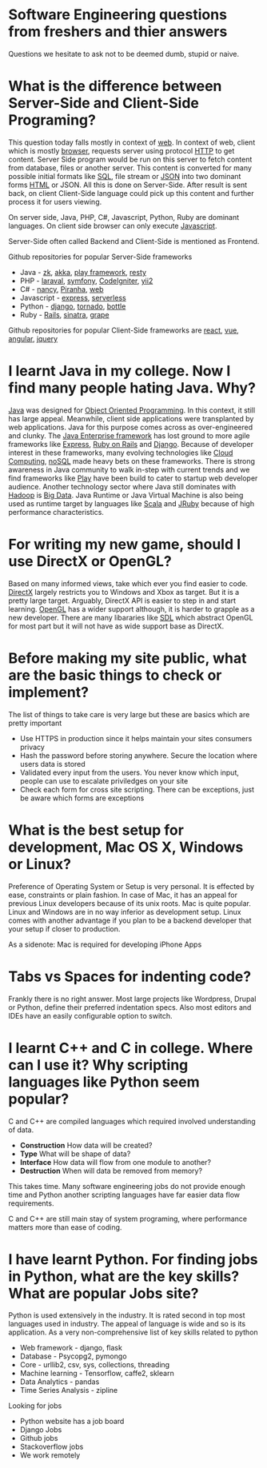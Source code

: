 # Software Engineering questions from freshers and thier answers
Questions we hesitate to ask not to be deemed dumb, stupid or naive.

What is the difference between Server-Side and Client-Side Programing?
======================================================================
This question today falls mostly in context of [web](https://en.wikipedia.org/wiki/World_Wide_Web). In context of web, client which is mostly [browser](https://en.wikipedia.org/wiki/Web_browser), requests server using protocol [HTTP](http://amzn.to/2yzHhSY) to get content. Server Side program would be run on this server to fetch content from database, files or another server. This content is converted for many possible initial formats like [SQL](http://amzn.to/2xPxAgZ), file stream or [JSON](http://amzn.to/2gPILR9) into two dominant forms [HTML](http://amzn.to/2zAdA43) or JSON. All this is done on Server-Side. After result is sent back, on client Client-Side language could pick up this content and further process it for users viewing. 

On server side, Java, PHP, C#, Javascript, Python, Ruby are dominant languages. On client side browser can only execute [Javascript](http://amzn.to/2zxXo3v).

Server-Side often called Backend and Client-Side is mentioned as Frontend.

Github repositories for popular Server-Side frameworks
* Java - [zk](https://github.com/zkoss/zk), [akka](https://github.com/akka/akka), [play framework](https://github.com/akka/akka), [resty](https://github.com/Dreampie/Resty)
* PHP - [laraval](https://github.com/laravel/laravel), [symfony](https://github.com/laravel/laravel), [CodeIgniter](https://github.com/bcit-ci/CodeIgniter), [yii2](https://github.com/yiisoft/yii2)
* C# - [nancy](https://github.com/NancyFx/Nancy), [Piranha](https://github.com/PiranhaCMS/Piranha), [web](https://github.com/neosmart/web)
* Javascript - [express](https://github.com/expressjs/express), [serverless](https://github.com/serverless/serverless)
* Python - [django](https://github.com/django/django), [tornado](https://github.com/tornadoweb/tornado), [bottle](https://github.com/bottlepy/bottle)
* Ruby - [Rails](https://github.com/rails/rails), [sinatra](https://github.com/sinatra/sinatra), [grape](https://github.com/ruby-grape/grape)

Github repositories for popular Client-Side frameworks are
[react](https://github.com/facebook/react), [vue](https://github.com/vuejs/vue), [angular](https://github.com/angular/angular.js), [jquery](https://github.com/jquery/jquery)



I learnt Java in my college. Now I find many people hating Java. Why?
=====================================================================
[Java](http://amzn.to/2xQArq8) was designed for [Object Oriented Programming](http://amzn.to/2yywTuF). In this context, it still has large appeal. Meanwhile, client side applications were transplanted by web applications. Java for this purpose comes across as over-engineered and clunky. The [Java Enterprise framework](http://amzn.to/2gRy5Sn) has lost ground to more agile frameworks like [Express](http://amzn.to/2xRDl2R), [Ruby on Rails](http://amzn.to/2xRM7O6) and [Django](http://amzn.to/2yxtdZV). Because of developer interest in these frameworks, many evolving technologies like [Cloud Computing](http://amzn.to/2yz3MZA), [noSQL](http://amzn.to/2xS4BhK) made heavy bets on these frameworks. There is strong awareness in Java community to walk in-step with current trends and we find frameworks like [Play](http://amzn.to/2xRm1ej) have been build to cater to startup web developer audience. Another technology sector where Java still dominates with [Hadoop](http://amzn.to/2gtknrJ) is [Big Data](http://amzn.to/2xQ1pOv). Java Runtime or Java Virtual Machine is also being used as runtime target by languages like [Scala](http://amzn.to/2yyL9DA) and [JRuby](http://amzn.to/2yTVwVo) because of high performance characteristics.

For writing my new game, should I use DirectX or OpenGL?
========================================================
Based on many informed views, take which ever you find easier to code. [DirectX](http://amzn.to/2yTdG9R) largely restricts you to Windows and Xbox as target. But it is a pretty large target. Arguably, DirectX API is easier to step in and start learning. [OpenGL](http://amzn.to/2xQ6bRf) has a wider support although, it is harder to grapple as a new developer. There are many libararies like [SDL](http://amzn.to/2zzxM6h) which abstract OpenGL for most part but it will not have as wide support base as DirectX.

Before making my site public, what are the basic things to check or implement?
==============================================================================
 The list of things to take care is very large but these are basics which are pretty important

 * Use HTTPS in production since it helps maintain your sites consumers privacy 
 * Hash the password before storing anywhere. Secure the location where users data is stored
 * Validated every input from the users. You never know which input, people can use to escalate priviledges on your site
 * Check each form for cross site scripting. There can be exceptions, just be aware which forms are exceptions

What is the best setup for development, Mac OS X, Windows or Linux?
===================================================================
Preference of Operating System or Setup is very personal. It is effected by ease, constraints or plain fashion. In case of Mac, it has an appeal for previous Linux developers because of its unix roots. Mac is quite popular. Linux and Windows are in no way inferior as development setup. Linux comes with another advantage if you plan to be a backend developer that your setup if closer to production.

As a sidenote: Mac is required for developing iPhone Apps

Tabs vs Spaces for indenting code?
==================================
Frankly there is no right answer. Most large projects like Wordpress, Drupal or Python, define their preferred indentation specs. Also most editors and IDEs have an easily configurable option to switch.

I learnt C++ and C in college. Where can I use it? Why scripting languages like Python seem popular?
====================================================================================================
C and C++ are compiled languages which required involved understanding of data. 

* **Construction** How data will be created? 
* **Type** What will be shape of data?
* **Interface** How data will flow from one module to another?
* **Destruction** When will data be removed from memory?

This takes time. Many software engineering jobs do not provide enough time and Python another scripting languages have far easier data flow requirements. 

C and C++ are still main stay of system programing, where performance matters more than ease of coding.

I have learnt Python. For finding jobs in Python, what are the key skills? What are popular Jobs site?
======================================================================================================
Python is used extensively in the industry. It is rated second in top most languages used in industry. The appeal of language is wide and so is its application. As a very non-comprehensive list of key skills related to python

* Web framework - django, flask
* Database - Psycopg2, pymongo
* Core - urllib2, csv, sys, collections, threading
* Machine learning - Tensorflow, caffe2, sklearn
* Data Analytics - pandas
* Time Series Analysis - zipline

Looking for jobs 

* Python website has a job board
* Django Jobs
* Github jobs
* Stackoverflow jobs
* We work remotely








